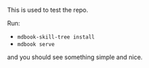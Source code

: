 This is used to test the repo.

Run:

* `mdbook-skill-tree install`
* `mdbook serve`

and you should see something simple and nice.
